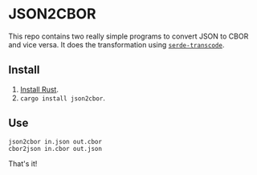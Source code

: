 # JSON2CBOR

This repo contains two really simple programs to convert JSON to CBOR and vice versa. It does the transformation using [`serde-transcode`](https://github.com/sfackler/serde-transcode).

## Install

1. [Install Rust](https://rustup.rs/).
2. `cargo install json2cbor`.

## Use

    json2cbor in.json out.cbor
    cbor2json in.cbor out.json

That's it!
